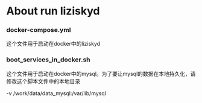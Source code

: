 # About run liziskyd

### docker-compose.yml

这个文件用于启动在docker中的liziskyd

### boot_services_in_docker.sh

这个文件用于启动在docker中的mysql。为了要让mysql的数据在本地持久化，请修改这个脚本文件中的本地目录

-v /work/data/data_mysql:/var/lib/mysql
